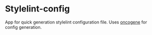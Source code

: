 # Stylelint-config
App for quick generation stylelint configuration file.
Uses [oncogene](https://github.com/gwer/oncogene) for config generation.